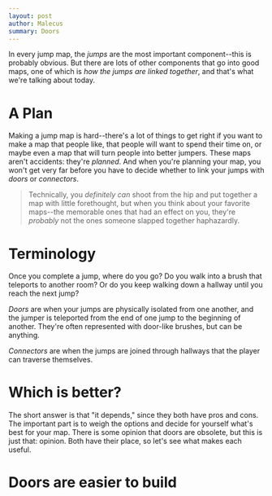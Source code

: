 ```yaml
---
layout: post
author: Malecus
summary: Doors
---
```


In every jump map, the _jumps_ are the most important component--this is probably obvious. But there are lots of other components that go into good maps, one of which is _how the jumps are linked together_, and that's what we're talking about today.

# A Plan

Making a jump map is hard--there's a lot of things to get right if you want to make a map that people like, that people will want to spend their time on, or maybe even a map that will turn people into better jumpers. These maps aren't accidents: they're _planned_. And when you're planning your map, you won't get very far before you have to decide whether to link your jumps with _doors_ or _connectors_.

>Technically, you _definitely can_ shoot from the hip and put together a map with little forethought, but when you think about your favorite maps--the memorable ones that had an effect on you, they're _probably_ not the ones someone slapped together haphazardly.

# Terminology

Once you complete a jump, where do you go? Do you walk into a brush that teleports to another room? Or do you keep walking down a hallway until you reach the next jump?

_Doors_ are when your jumps are physically isolated from one another, and the jumper is teleported from the end of one jump to the beginning of another. They're often represented with door-like brushes, but can be anything.

_Connectors_ are when the jumps are joined through hallways that the player can traverse themselves.

# Which is better?

The short answer is that "it depends," since they both have pros and cons. The important part is to weigh the options and decide for yourself what's best for your map. There is some opinion that doors are obsolete, but this is just that: opinion. Both have their place, so let's see what makes each useful.

# Doors are easier to build



